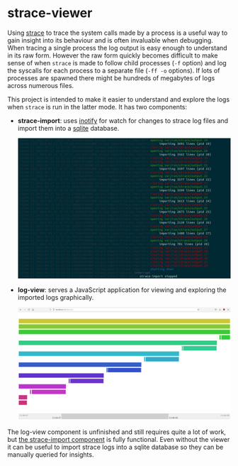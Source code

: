 # strace-viewer

Using [strace](https://man7.org/linux/man-pages/man1/strace.1.html) to trace
the system calls made by a process is a useful way to gain insight into its
behaviour and is often invaluable when debugging.  When tracing a single
process the log output is easy enough to understand in its raw form.  However
the raw form quickly becomes difficult to make sense of when `strace` is made
to follow child processes (`-f` option) and log the syscalls for each process
to a separate file (`-ff -o` options).  If lots of processes are spawned there
might be hundreds of megabytes of logs across numerous files.

This project is intended to make it easier to understand and explore the logs
when `strace` is run in the latter mode. It has two components:
- **strace-import**: uses
  [inotify](https://man7.org/linux/man-pages/man7/inotify.7.html) for watch for
changes to strace log files and import them into a
[sqlite](https://www.sqlite.org/index.html) database.

  ![strace-import](/strace-import.png)

- **log-view**: serves a JavaScript application for viewing and exploring the
  imported logs graphically.

  ![log-view](/log-view.png)

The log-view component is unfinished and still requires quite a lot of work,
but [the strace-import
component](https://github.com/benradf/strace-viewer/blob/ef1376802b4d76450a5688b51d88ea92d56ba25b/code/log-view/Strace.hs#L562-L634)
is fully functional.  Even without the viewer it can be useful to import strace
logs into a sqlite database so they can be manually queried for insights.
